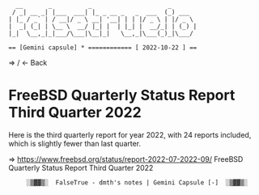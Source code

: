 ```
  __       _          _                     _
 / _| __ _| |___  ___| |_ _ __ _   _  ___  (_) ___
| |_ / _` | / __|/ _ \ __| '__| | | |/ _ \ | |/ _ \
|  _| (_| | \__ \  __/ |_| |  | |_| |  __/_| | (_) |
|_|  \__,_|_|___/\___|\__|_|   \__,_|\___(_)_|\___/

== [Gemini capsule] * ============ [ 2022-10-22 ] ==
```
=> / ← Back
# FreeBSD Quarterly Status Report Third Quarter 2022

Here is the third quarterly report for year 2022, with 24 reports included, which is slightly fewer than last quarter.

=> https://www.freebsd.org/status/report-2022-07-2022-09/ FreeBSD Quarterly Status Report Third Quarter 2022

```
     ░▒▓▓▒░  FalseTrue - dmth's notes | Gemini Capsule [-]  ░▒▓▓▒░
```
